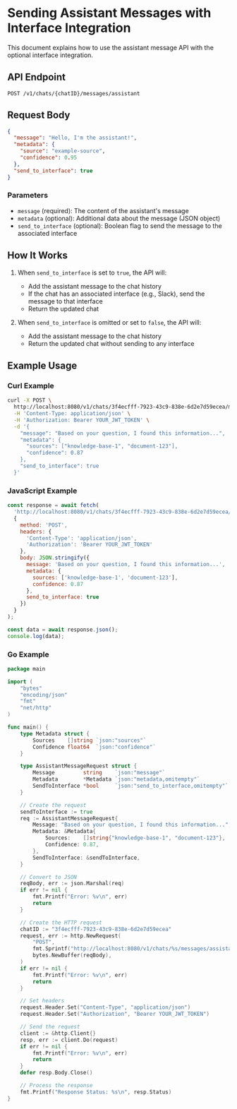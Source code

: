 # Sending Assistant Messages with Interface Integration

This document explains how to use the assistant message API with the optional interface integration.

## API Endpoint

```
POST /v1/chats/{chatID}/messages/assistant
```

## Request Body

```json
{
  "message": "Hello, I'm the assistant!",
  "metadata": {
    "source": "example-source",
    "confidence": 0.95
  },
  "send_to_interface": true
}
```

### Parameters

- `message` (required): The content of the assistant's message
- `metadata` (optional): Additional data about the message (JSON object)
- `send_to_interface` (optional): Boolean flag to send the message to the associated interface

## How It Works

1. When `send_to_interface` is set to `true`, the API will:
   - Add the assistant message to the chat history
   - If the chat has an associated interface (e.g., Slack), send the message to that interface
   - Return the updated chat

2. When `send_to_interface` is omitted or set to `false`, the API will:
   - Add the assistant message to the chat history
   - Return the updated chat without sending to any interface

## Example Usage

### Curl Example

```bash
curl -X POST \
  http://localhost:8080/v1/chats/3f4ecfff-7923-43c9-838e-6d2e7d59ecea/messages/assistant \
  -H 'Content-Type: application/json' \
  -H 'Authorization: Bearer YOUR_JWT_TOKEN' \
  -d '{
    "message": "Based on your question, I found this information...",
    "metadata": {
      "sources": ["knowledge-base-1", "document-123"],
      "confidence": 0.87
    },
    "send_to_interface": true
  }'
```

### JavaScript Example

```javascript
const response = await fetch(
  'http://localhost:8080/v1/chats/3f4ecfff-7923-43c9-838e-6d2e7d59ecea/messages/assistant',
  {
    method: 'POST',
    headers: {
      'Content-Type': 'application/json',
      'Authorization': 'Bearer YOUR_JWT_TOKEN'
    },
    body: JSON.stringify({
      message: 'Based on your question, I found this information...',
      metadata: {
        sources: ['knowledge-base-1', 'document-123'],
        confidence: 0.87
      },
      send_to_interface: true
    })
  }
);

const data = await response.json();
console.log(data);
```

### Go Example

```go
package main

import (
	"bytes"
	"encoding/json"
	"fmt"
	"net/http"
)

func main() {
	type Metadata struct {
		Sources    []string `json:"sources"`
		Confidence float64  `json:"confidence"`
	}

	type AssistantMessageRequest struct {
		Message         string    `json:"message"`
		Metadata        *Metadata `json:"metadata,omitempty"`
		SendToInterface *bool     `json:"send_to_interface,omitempty"`
	}

	// Create the request
	sendToInterface := true
	req := AssistantMessageRequest{
		Message: "Based on your question, I found this information...",
		Metadata: &Metadata{
			Sources:    []string{"knowledge-base-1", "document-123"},
			Confidence: 0.87,
		},
		SendToInterface: &sendToInterface,
	}

	// Convert to JSON
	reqBody, err := json.Marshal(req)
	if err != nil {
		fmt.Printf("Error: %v\n", err)
		return
	}

	// Create the HTTP request
	chatID := "3f4ecfff-7923-43c9-838e-6d2e7d59ecea"
	request, err := http.NewRequest(
		"POST",
		fmt.Sprintf("http://localhost:8080/v1/chats/%s/messages/assistant", chatID),
		bytes.NewBuffer(reqBody),
	)
	if err != nil {
		fmt.Printf("Error: %v\n", err)
		return
	}

	// Set headers
	request.Header.Set("Content-Type", "application/json")
	request.Header.Set("Authorization", "Bearer YOUR_JWT_TOKEN")

	// Send the request
	client := &http.Client{}
	resp, err := client.Do(request)
	if err != nil {
		fmt.Printf("Error: %v\n", err)
		return
	}
	defer resp.Body.Close()

	// Process the response
	fmt.Printf("Response Status: %s\n", resp.Status)
}
``` 